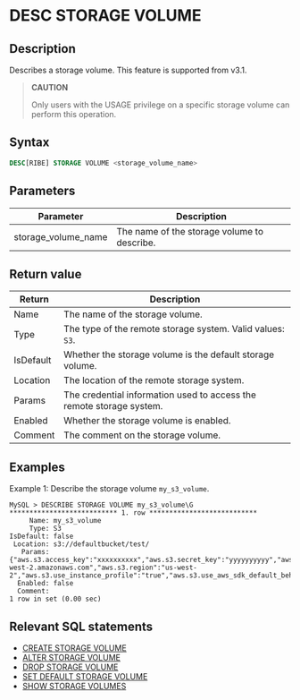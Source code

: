 # DESC STORAGE VOLUME

## Description

Describes a storage volume. This feature is supported from v3.1.

> **CAUTION**
>
> Only users with the USAGE privilege on a specific storage volume can perform this operation.

## Syntax

```SQL
DESC[RIBE] STORAGE VOLUME <storage_volume_name>
```

## Parameters

| **Parameter**       | **Description**                             |
| ------------------- | ------------------------------------------- |
| storage_volume_name | The name of the storage volume to describe. |

## Return value

| **Return** | **Description**                                              |
| ---------- | ------------------------------------------------------------ |
| Name       | The name of the storage volume.                              |
| Type       | The type of the remote storage system. Valid values: `S3`<!-- and `AZBLOB`-->. |
| IsDefault  | Whether the storage volume is the default storage volume.    |
| Location   | The location of the remote storage system.                   |
| Params     | The credential information used to access the remote storage system. |
| Enabled    | Whether the storage volume is enabled.                       |
| Comment    | The comment on the storage volume.                           |

## Examples

Example 1: Describe the storage volume `my_s3_volume`.

```Plain
MySQL > DESCRIBE STORAGE VOLUME my_s3_volume\G
*************************** 1. row ***************************
     Name: my_s3_volume
     Type: S3
IsDefault: false
 Location: s3://defaultbucket/test/
   Params: {"aws.s3.access_key":"xxxxxxxxxx","aws.s3.secret_key":"yyyyyyyyyy","aws.s3.endpoint":"https://s3.us-west-2.amazonaws.com","aws.s3.region":"us-west-2","aws.s3.use_instance_profile":"true","aws.s3.use_aws_sdk_default_behavior":"false"}
  Enabled: false
  Comment: 
1 row in set (0.00 sec)
```

## Relevant SQL statements

- [CREATE STORAGE VOLUME](./CREATE%20STORAGE%20VOLUME.md)
- [ALTER STORAGE VOLUME](./ALTER%20STORAGE%20VOLUME.md)
- [DROP STORAGE VOLUME](./DROP%20STORAGE%20VOLUME.md)
- [SET DEFAULT STORAGE VOLUME](./SET%20DEFAULT%20STORAGE%20VOLUME.md)
- [SHOW STORAGE VOLUMES](./SHOW%20STORAGE%20VOLUMES.md)
